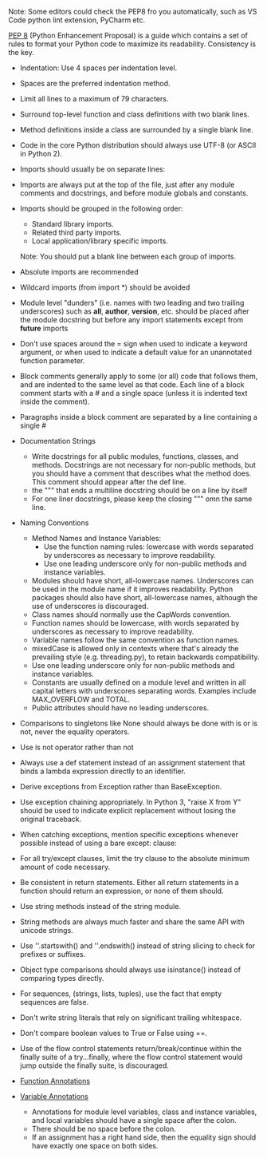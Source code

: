 Note: Some editors could check the PEP8 fro you automatically, such as VS Code python lint extension, PyCharm etc. 

[PEP 8](https://www.python.org/dev/peps/pep-0008/) (Python Enhancement Proposal) is a guide which contains a set of rules to format your Python code to maximize its readability. Consistency is the key.


- Indentation: Use 4 spaces per indentation level.
- Spaces are the preferred indentation method.
- Limit all lines to a maximum of 79 characters.
- Surround top-level function and class definitions with two blank lines.
- Method definitions inside a class are surrounded by a single blank line.
- Code in the core Python distribution should always use UTF-8 (or ASCII in Python 2).
- Imports should usually be on separate lines:
- Imports are always put at the top of the file, just after any module comments and docstrings, and before module globals and constants.
- Imports should be grouped in the following order:
    - Standard library imports.
    - Related third party imports.
    - Local application/library specific imports.
    
    Note: You should put a blank line between each group of imports.
- Absolute imports are recommended
- Wildcard imports (from <module> import *) should be avoided
- Module level "dunders" (i.e. names with two leading and two trailing underscores) such as __all__, __author__, __version__, etc. should be placed after the module docstring but before any import statements except from __future__ imports
- Don't use spaces around the = sign when used to indicate a keyword argument, or when used to indicate a default value for an unannotated function parameter.
- Block comments generally apply to some (or all) code that follows them, and are indented to the same level as that code. Each line of a block comment starts with a # and a single space (unless it is indented text inside the comment).
- Paragraphs inside a block comment are separated by a line containing a single #
- Documentation Strings
    - Write docstrings for all public modules, functions, classes, and methods. Docstrings are not necessary for non-public methods, but you should have a comment that describes what the method does. This comment should appear after the def line.
    - the """ that ends a multiline docstring should be on a line by itself
    - For one liner docstrings, please keep the closing """ omn the same line. 
- Naming Conventions
    - Method Names and Instance Variables: 
        - Use the function naming rules: lowercase with words separated by underscores as necessary to improve readability.
        - Use one leading underscore only for non-public methods and instance variables.
    - Modules should have short, all-lowercase names. Underscores can be used in the module name if it improves readability. Python packages should also have short, all-lowercase names, although the use of underscores is discouraged.
    - Class names should normally use the CapWords convention.
    - Function names should be lowercase, with words separated by underscores as necessary to improve readability.
    - Variable names follow the same convention as function names.
    - mixedCase is allowed only in contexts where that's already the prevailing style (e.g. threading.py), to retain backwards compatibility.
    - Use one leading underscore only for non-public methods and instance variables.
    - Constants are usually defined on a module level and written in all capital letters with underscores separating words. Examples include MAX_OVERFLOW and TOTAL.
    - Public attributes should have no leading underscores.
- Comparisons to singletons like None should always be done with is or is not, never the equality operators.
- Use is not operator rather than not
- Always use a def statement instead of an assignment statement that binds a lambda expression directly to an identifier.
- Derive exceptions from Exception rather than BaseException.
- Use exception chaining appropriately. In Python 3, "raise X from Y" should be used to indicate explicit replacement without losing the original traceback.
- When catching exceptions, mention specific exceptions whenever possible instead of using a bare except: clause:
- For all try/except clauses, limit the try clause to the absolute minimum amount of code necessary.
- Be consistent in return statements. Either all return statements in a function should return an expression, or none of them should.
- Use string methods instead of the string module.
- String methods are always much faster and share the same API with unicode strings.
- Use ''.startswith() and ''.endswith() instead of string slicing to check for prefixes or suffixes.
- Object type comparisons should always use isinstance() instead of comparing types directly.
- For sequences, (strings, lists, tuples), use the fact that empty sequences are false.
- Don't write string literals that rely on significant trailing whitespace.
- Don't compare boolean values to True or False using ==.
- Use of the flow control statements return/break/continue within the finally suite of a try...finally, where the flow control statement would jump outside the finally suite, is discouraged.
- [Function Annotations](https://www.python.org/dev/peps/pep-0484/)
- [Variable Annotations](https://www.python.org/dev/peps/pep-0526/)
    - Annotations for module level variables, class and instance variables, and local variables should have a single space after the colon.
    - There should be no space before the colon.
    - If an assignment has a right hand side, then the equality sign should have exactly one space on both sides.
